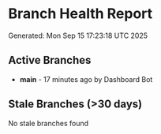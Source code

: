 # Branch Health Report
Generated: Mon Sep 15 17:23:18 UTC 2025

## Active Branches
- **main** - 17 minutes ago by Dashboard Bot

## Stale Branches (>30 days)
No stale branches found
